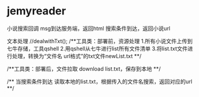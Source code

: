 # jemyreader
小说搜索回调
msg到达服务端，返回html
搜索条件到达，返回小说url

文本处理
//dealwithTxt();
/**工具类：部署前，资源处理
1.所有小说文件上传到七牛存储，工具qshell
2.用qshell从七牛进行list所有文件清单
3.将list.txt文件进行处理，转换为“文件名 url格式”的txt文件newList.txt
**/

/**工具类：部署后，文件拉取
download list.txt，保存到本地
**/


/**
当搜索条件到达
读取本地的list.txt，根据传入的文件名搜索，返回对应的url
**/
